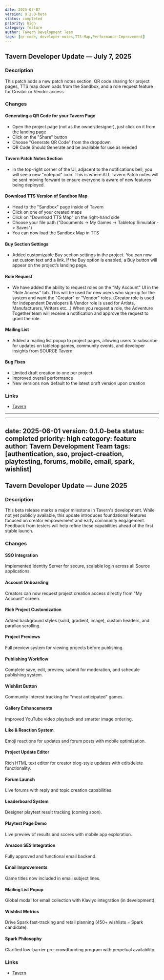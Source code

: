 ```yaml
---
date: 2025-07-07
version: 0.2.0-beta
status: completed
priority: high
category: feature
author: Tavern Development Team
tags: [qr-code, developer-notes,TTS-Map,Performance-Improvement]
---
```

## Tavern Developer Update — July 7, 2025

### Description

This patch adds a new patch notes section, QR code sharing for project pages, TTS map downloads from the Sandbox, and a role request feature for Creator or Vendor access.

### Changes

#### Generating a QR Code for your Tavern Page
- Open the project page (not as the owner/designer), just click on it from the landing page
- Click on the "Share" button
- Choose "Generate QR Code" from the dropdown
- QR Code Should Generate and be available for use as needed

#### Tavern Patch Notes Section
- In the top-right corner of the UI, adjacent to the notifications bell, you will see a new "notepad" icon. This is where ALL Tavern Patch notes will be sent moving forward to ensure everyone is aware of new features being deployed.

#### Download TTS Version of Sandbox Map
- Head to the "Sandbox" page inside of Tavern
- Click on one of your created maps
- Click on "Download TTS Map" on the right-hand side
- Choose your file path ("Documents -> My Games -> Tabletop Simulator -> Saves")
- You can now load the Sandbox Map in TTS

#### Buy Section Settings
- Added customizable Buy section settings in the project. You can now set custom text and a link. If the Buy option is enabled, a Buy button will appear on the project’s landing page.

#### Role Request
- We have added the ability to request roles on the "My Account" UI in the "Role Access" tab. This will be used for new users who sign-up for the system and want the "Creator" or "Vendor" roles. (Creator role is used for Independent Developers & Vendor role is used for Artists, Manufacturers, Writers etc...) When you request a role, the Adventure Together team will receive a notification and approve the request to grant the role.

#### Mailing List
- Added a mailing list popup to project pages, allowing users to subscribe for updates on tabletop games, community events, and developer insights from SOURCE Tavern.

#### Bug Fixes
- Limited draft creation to one per project
- Improved overall performance
- New versions now default to the latest draft version upon creation

### Links

- [Tavern](https://sourcetavern.com)

****************************************

---
date: 2025-06-01
version: 0.1.0-beta
status: completed
priority: high
category: feature
author: Tavern Development Team
tags: [authentication, sso, project-creation, playtesting, forums, mobile, email, spark, wishlist]
---

## Tavern Developer Update — June 2025

### Description

This beta release marks a major milestone in Tavern's development. While not yet publicly available, this update introduces foundational features focused on creator empowerment and early community engagement. Feedback from testers will help refine these capabilities ahead of the first stable launch.

### Changes

#### SSO Integration
Implemented Identity Server for secure, scalable login across all Source applications.

#### Account Onboarding
Creators can now request project creation access directly from "My Account" screen.

#### Rich Project Customization
Added background styles (solid, gradient, image), custom headers, and parallax scrolling.

#### Project Previews
Full preview system for viewing projects before publishing.

#### Publishing Workflow
Complete save, edit, preview, submit for moderation, and schedule publishing system.

#### Wishlist Button
Community interest tracking for "most anticipated" games.

#### Gallery Enhancements
Improved YouTube video playback and smarter image ordering.

#### Like & Reaction System
Emoji reactions for updates and forum posts with mobile optimization.

#### Project Update Editor
Rich HTML text editor for creator blog-style updates with edit/delete functionality.

#### Forum Launch
Live forums with reply and topic creation capabilities.

#### Leaderboard System
Designer playtest result tracking (coming soon).

#### Playtest Page Demo
Live preview of results and scores with mobile app exploration.

#### Amazon SES Integration
Fully approved and functional email backend.

#### Email Improvements
Game titles now included in email subject lines.

#### Mailing List Popup
Global modal for email collection with Klaviyo integration (in development).

#### Wishlist Metrics
Drive Spark fast-tracking and retail planning (450+ wishlists = Spark candidate).

#### Spark Philosophy
Clarified low-barrier pre-crowdfunding program with perpetual availability.

### Links

- [Tavern](https://sourcetavern.com)
